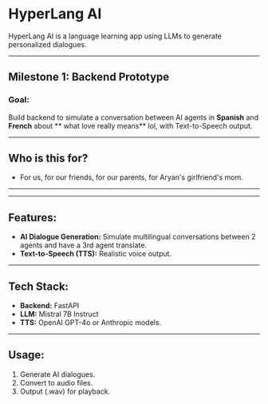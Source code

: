 # HyperLang AI

HyperLang AI is a language learning app using LLMs to generate personalized dialogues.

---

## Milestone 1: Backend Prototype
### Goal:
Build backend to simulate a conversation between AI agents in **Spanish** and **French** about ** what love really means** lol, with Text-to-Speech output.

---

## Who is this for?
- For us, for our friends, for our parents, for Aryan's girlfriend's mom.

---


---

## Features:
- **AI Dialogue Generation:** Simulate multilingual conversations between 2 agents and have a 3rd agent translate.
- **Text-to-Speech (TTS):** Realistic voice output.

---

## Tech Stack:
- **Backend:** FastAPI
- **LLM:** Mistral 7B Instruct
- **TTS:** OpenAI GPT-4o or Anthropic models.

---

## Usage:
1. Generate AI dialogues.
2. Convert to audio files.
3. Output (.wav) for playback.

